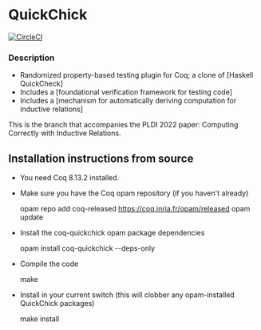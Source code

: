 QuickChick
==========

[![CircleCI](https://circleci.com/gh/QuickChick/QuickChick.svg?style=svg)](https://circleci.com/gh/QuickChick/QuickChick)

### Description
 
  - Randomized property-based testing plugin for Coq; a clone of [Haskell QuickCheck]
  - Includes a [foundational verification framework for testing code]
  - Includes a [mechanism for automatically deriving computation for inductive relations]

This is the branch that accompanies the PLDI 2022 paper: Computing Correctly with Inductive Relations.

## Installation instructions from source

- You need Coq 8.13.2 installed.
- Make sure you have the Coq opam repository (if you haven't already)

    opam repo add coq-released https://coq.inria.fr/opam/released
    opam update

- Install the coq-quickchick opam package dependencies

    opam install coq-quickchick --deps-only

- Compile the code

    make

- Install in your current switch (this will clobber any opam-installed QuickChick packages)
    
    make install
